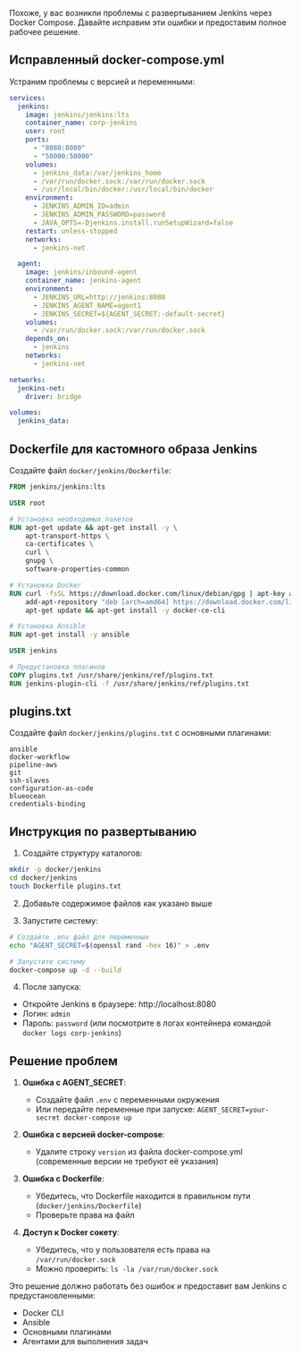 
Похоже, у вас возникли проблемы с развертыванием Jenkins через Docker Compose. Давайте исправим эти ошибки и предоставим полное рабочее решение.

## Исправленный docker-compose.yml

Устраним проблемы с версией и переменными:

```yaml
services:
  jenkins:
    image: jenkins/jenkins:lts
    container_name: corp-jenkins
    user: root
    ports:
      - "8080:8080"
      - "50000:50000"
    volumes:
      - jenkins_data:/var/jenkins_home
      - /var/run/docker.sock:/var/run/docker.sock
      - /usr/local/bin/docker:/usr/local/bin/docker
    environment:
      - JENKINS_ADMIN_ID=admin
      - JENKINS_ADMIN_PASSWORD=password
      - JAVA_OPTS=-Djenkins.install.runSetupWizard=false
    restart: unless-stopped
    networks:
      - jenkins-net

  agent:
    image: jenkins/inbound-agent
    container_name: jenkins-agent
    environment:
      - JENKINS_URL=http://jenkins:8080
      - JENKINS_AGENT_NAME=agent1
      - JENKINS_SECRET=${AGENT_SECRET:-default-secret}
    volumes:
      - /var/run/docker.sock:/var/run/docker.sock
    depends_on:
      - jenkins
    networks:
      - jenkins-net

networks:
  jenkins-net:
    driver: bridge

volumes:
  jenkins_data:
```

## Dockerfile для кастомного образа Jenkins

Создайте файл `docker/jenkins/Dockerfile`:

```dockerfile
FROM jenkins/jenkins:lts

USER root

# Установка необходимых пакетов
RUN apt-get update && apt-get install -y \
    apt-transport-https \
    ca-certificates \
    curl \
    gnupg \
    software-properties-common

# Установка Docker
RUN curl -fsSL https://download.docker.com/linux/debian/gpg | apt-key add - && \
    add-apt-repository "deb [arch=amd64] https://download.docker.com/linux/debian $(lsb_release -cs) stable" && \
    apt-get update && apt-get install -y docker-ce-cli

# Установка Ansible
RUN apt-get install -y ansible

USER jenkins

# Предустановка плагинов
COPY plugins.txt /usr/share/jenkins/ref/plugins.txt
RUN jenkins-plugin-cli -f /usr/share/jenkins/ref/plugins.txt
```

## plugins.txt

Создайте файл `docker/jenkins/plugins.txt` с основными плагинами:

```
ansible
docker-workflow
pipeline-aws
git
ssh-slaves
configuration-as-code
blueocean
credentials-binding
```

## Инструкция по развертыванию

1. Создайте структуру каталогов:

```bash
mkdir -p docker/jenkins
cd docker/jenkins
touch Dockerfile plugins.txt
```

2. Добавьте содержимое файлов как указано выше

3. Запустите систему:

```bash
# Создайте .env файл для переменных
echo "AGENT_SECRET=$(openssl rand -hex 16)" > .env

# Запустите систему
docker-compose up -d --build
```

4. После запуска:

- Откройте Jenkins в браузере: http://localhost:8080
- Логин: `admin`
- Пароль: `password` (или посмотрите в логах контейнера командой `docker logs corp-jenkins`)

## Решение проблем

1. **Ошибка с AGENT_SECRET**:
   - Создайте файл `.env` с переменными окружения
   - Или передайте переменные при запуске: `AGENT_SECRET=your-secret docker-compose up`

2. **Ошибка с версией docker-compose**:
   - Удалите строку `version` из файла docker-compose.yml (современные версии не требуют её указания)

3. **Ошибка с Dockerfile**:
   - Убедитесь, что Dockerfile находится в правильном пути (`docker/jenkins/Dockerfile`)
   - Проверьте права на файл

4. **Доступ к Docker сокету**:
   - Убедитесь, что у пользователя есть права на `/var/run/docker.sock`
   - Можно проверить: `ls -la /var/run/docker.sock`

Это решение должно работать без ошибок и предоставит вам Jenkins с предустановленными:
- Docker CLI
- Ansible
- Основными плагинами
- Агентами для выполнения задач
